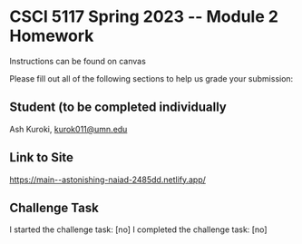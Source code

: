 # CSCI 5117 Spring 2023 -- Module 2 Homework
Instructions can be found on canvas

Please fill out all of the following sections to help us grade your submission:

## Student (to be completed individually
Ash Kuroki, kurok011@umn.edu

## Link to Site
https://main--astonishing-naiad-2485dd.netlify.app/

## Challenge Task
I started the challenge task: [no]
I completed the challenge task: [no]
